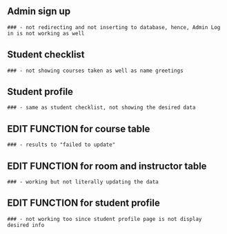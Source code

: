 ## Admin sign up 
    ### - not redirecting and not inserting to database, hence, Admin Log in is not working as well

## Student checklist 
    ### - not showing courses taken as well as name greetings

## Student profile 
    ### - same as student checklist, not showing the desired data

## EDIT FUNCTION for course table 
    ### - results to "failed to update"

## EDIT FUNCTION for room and instructor table 
    ### - working but not literally updating the data

## EDIT FUNCTION for student profile 
    ### - not working too since student profile page is not display desired info

